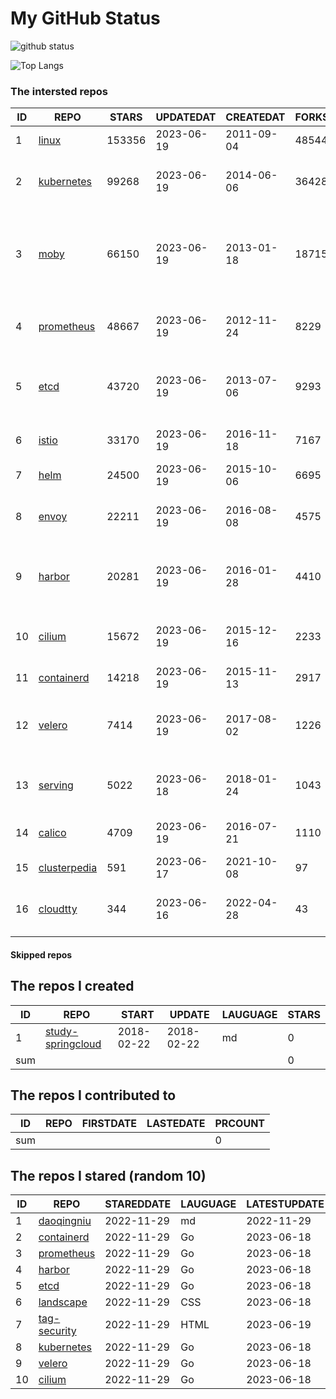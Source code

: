 # My GitHub Status

<img src="https://github-readme-stats-1.yihong0618.vercel.app/api?username=daoqingniu&show_icons=true&&&hide_title=true&count_private=true" alt="github status" />

![Top Langs](https://github-readme-stats-1.yihong0618.vercel.app/api/top-langs/?username=daoqingniu&layout=compact)

<!--START_SECTION:github_repos-->
### The intersted repos
| ID |                              REPO                               | STARS  | UPDATEDAT  | CREATEDAT  | FORKSCOUNT |                                              DESCRIPTIONS                                              |
|----|-----------------------------------------------------------------|--------|------------|------------|------------|--------------------------------------------------------------------------------------------------------|
|  1 | [linux](https://github.com/torvalds/linux)                      | 153356 | 2023-06-19 | 2011-09-04 |      48544 | Linux kernel source tree                                                                               |
|  2 | [kubernetes](https://github.com/kubernetes/kubernetes)          |  99268 | 2023-06-19 | 2014-06-06 |      36428 | Production-Grade Container Scheduling and Management                                                   |
|  3 | [moby](https://github.com/moby/moby)                            |  66150 | 2023-06-19 | 2013-01-18 |      18715 | Moby Project - a collaborative project for the container ecosystem to assemble container-based systems |
|  4 | [prometheus](https://github.com/prometheus/prometheus)          |  48667 | 2023-06-19 | 2012-11-24 |       8229 | The Prometheus monitoring system and time series database.                                             |
|  5 | [etcd](https://github.com/etcd-io/etcd)                         |  43720 | 2023-06-19 | 2013-07-06 |       9293 | Distributed reliable key-value store for the most critical data of a distributed system                |
|  6 | [istio](https://github.com/istio/istio)                         |  33170 | 2023-06-19 | 2016-11-18 |       7167 | Connect, secure, control, and observe services.                                                        |
|  7 | [helm](https://github.com/helm/helm)                            |  24500 | 2023-06-19 | 2015-10-06 |       6695 | The Kubernetes Package Manager                                                                         |
|  8 | [envoy](https://github.com/envoyproxy/envoy)                    |  22211 | 2023-06-19 | 2016-08-08 |       4575 | Cloud-native high-performance edge/middle/service proxy                                                |
|  9 | [harbor](https://github.com/goharbor/harbor)                    |  20281 | 2023-06-19 | 2016-01-28 |       4410 | An open source trusted cloud native registry project that stores, signs, and scans content.            |
| 10 | [cilium](https://github.com/cilium/cilium)                      |  15672 | 2023-06-19 | 2015-12-16 |       2233 | eBPF-based Networking, Security, and Observability                                                     |
| 11 | [containerd](https://github.com/containerd/containerd)          |  14218 | 2023-06-19 | 2015-11-13 |       2917 | An open and reliable container runtime                                                                 |
| 12 | [velero](https://github.com/vmware-tanzu/velero)                |   7414 | 2023-06-19 | 2017-08-02 |       1226 | Backup and migrate Kubernetes applications and their persistent volumes                                |
| 13 | [serving](https://github.com/knative/serving)                   |   5022 | 2023-06-18 | 2018-01-24 |       1043 | Kubernetes-based, scale-to-zero, request-driven compute                                                |
| 14 | [calico](https://github.com/projectcalico/calico)               |   4709 | 2023-06-19 | 2016-07-21 |       1110 | Cloud native networking and network security                                                           |
| 15 | [clusterpedia](https://github.com/clusterpedia-io/clusterpedia) |    591 | 2023-06-17 | 2021-10-08 |         97 | The Encyclopedia of Kubernetes clusters                                                                |
| 16 | [cloudtty](https://github.com/cloudtty/cloudtty)                |    344 | 2023-06-16 | 2022-04-28 |         43 | A Friendly Kubernetes CloudShell (Web Terminal) !                                                      |



#### Skipped repos
<!--END_SECTION:github_repos-->

<!--START_SECTION:my_github-->
## The repos I created
| ID  |                                 REPO                                 |   START    |   UPDATE   | LAUGUAGE | STARS |
|-----|----------------------------------------------------------------------|------------|------------|----------|-------|
|   1 | [study-springcloud](https://github.com/daoqingniu/study-springcloud) | 2018-02-22 | 2018-02-22 | md       |     0 |
| sum |                                                                      |            |            |          |     0 |

## The repos I contributed to
| ID  | REPO | FIRSTDATE | LASTEDATE | PRCOUNT |
|-----|------|-----------|-----------|---------|
| sum |      |           |           |       0 |

## The repos I stared (random 10)
| ID |                          REPO                          | STAREDDATE | LAUGUAGE | LATESTUPDATE |
|----|--------------------------------------------------------|------------|----------|--------------|
|  1 | [daoqingniu](https://github.com/daoqingniu/daoqingniu) | 2022-11-29 | md       | 2022-11-29   |
|  2 | [containerd](https://github.com/containerd/containerd) | 2022-11-29 | Go       | 2023-06-18   |
|  3 | [prometheus](https://github.com/prometheus/prometheus) | 2022-11-29 | Go       | 2023-06-18   |
|  4 | [harbor](https://github.com/goharbor/harbor)           | 2022-11-29 | Go       | 2023-06-18   |
|  5 | [etcd](https://github.com/etcd-io/etcd)                | 2022-11-29 | Go       | 2023-06-18   |
|  6 | [landscape](https://github.com/cncf/landscape)         | 2022-11-29 | CSS      | 2023-06-18   |
|  7 | [tag-security](https://github.com/cncf/tag-security)   | 2022-11-29 | HTML     | 2023-06-19   |
|  8 | [kubernetes](https://github.com/kubernetes/kubernetes) | 2022-11-29 | Go       | 2023-06-18   |
|  9 | [velero](https://github.com/vmware-tanzu/velero)       | 2022-11-29 | Go       | 2023-06-18   |
| 10 | [cilium](https://github.com/cilium/cilium)             | 2022-11-29 | Go       | 2023-06-18   |

<!--END_SECTION:my_github-->
